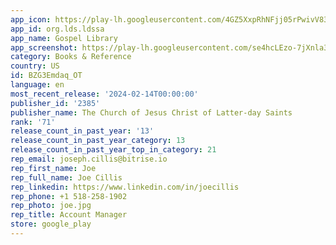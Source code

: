 ```yaml
---
app_icon: https://play-lh.googleusercontent.com/4GZ5XxpRhNFjj05rPwivV83WRaNU9DGvuM9wjBkubBTClBbI9shyaJ_227NRWLKwyQ
app_id: org.lds.ldssa
app_name: Gospel Library
app_screenshot: https://play-lh.googleusercontent.com/se4hcLEzo-7jXnla3yh7e2AKhDN4qZTDfueFhimlk58cGPy9Wj1Vmm_TpjwepIfoSEF-
category: Books & Reference
country: US
id: BZG3Emdaq_OT
language: en
most_recent_release: '2024-02-14T00:00:00'
publisher_id: '2385'
publisher_name: The Church of Jesus Christ of Latter-day Saints
rank: '71'
release_count_in_past_year: '13'
release_count_in_past_year_category: 13
release_count_in_past_year_top_in_category: 21
rep_email: joseph.cillis@bitrise.io
rep_first_name: Joe
rep_full_name: Joe Cillis
rep_linkedin: https://www.linkedin.com/in/joecillis
rep_phone: +1 518-258-1902
rep_photo: joe.jpg
rep_title: Account Manager
store: google_play
---
```

